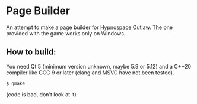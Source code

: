 Page Builder
============

An attempt to make a page builder for [Hypnospace Outlaw](http://www.hypnospace.net/). The one provided with the game works only on Windows.

How to build:
-------------

You need Qt 5 (minimum version unknown, maybe 5.9 or 5.12) and a C++20 compiler like GCC 9 or later (clang and MSVC have not been tested).

    $ qmake



(code is bad, don't look at it)
